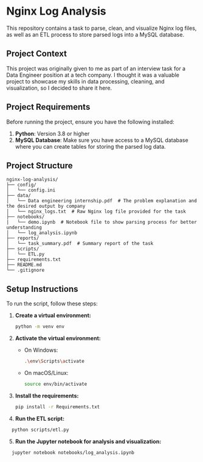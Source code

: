 # Nginx Log Analysis

This repository contains a task to parse, clean, and visualize Nginx log files, as well as an ETL process to store parsed logs into a MySQL database.

## Project Context

This project was originally given to me as part of an interview task for a Data Engineer position at a tech company. I thought it was a valuable project to showcase my skills in data processing, cleaning, and visualization, so I decided to share it here.

## Project Requirements

Before running the project, ensure you have the following installed:

  1. **Python**: Version 3.8 or higher
  2. **MySQL Database**: Make sure you have access to a MySQL database where you can create tables for storing the parsed log data.

## Project Structure

```plaintext
nginx-log-analysis/
├── config/
│   └── config.ini
├── data/
│   └── Data engineering internship.pdf  # The problem explanation and the desired output by company
│   └── nginx_logs.txt  # Raw Nginx log file provided for the task
├── notebooks/
|   └── demo.ipynb  # Notebook file to show parsing process for better understanding
│   └── log_analysis.ipynb
├── reports/
│   └── task_summary.pdf  # Summary report of the task
├── scripts/
│   └── ETL.py
├── requirements.txt
├── README.md
└── .gitignore
```



## Setup Instructions

To run the script, follow these steps:

1. **Create a virtual environment:**

    ```sh
    python -m venv env
    ```

2. **Activate the virtual environment:**

   - On Windows:
     ```sh
     .\env\Scripts\activate
     ```
   - On macOS/Linux:
     ```sh
     source env/bin/activate
     ```

3. **Install the requirements:**

    ```sh
    pip install -r Requirements.txt
    ```

4. **Run the ETL script:**
  ```sh
    python scripts/etl.py
  ```

5. **Run the Jupyter notebook for analysis and visualization:**
  ```
    jupyter notebook notebooks/log_analysis.ipynb
  ```